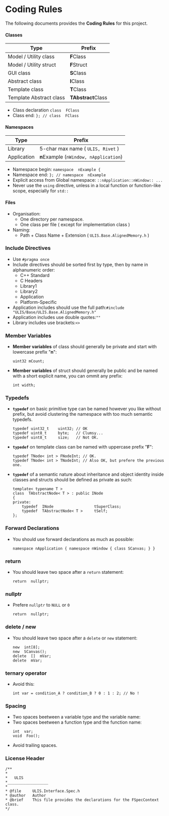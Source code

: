# Coding Rules

The following documents provides the **Coding Rules** for this project.

#### Classes
|Type                   |Prefix                 |
|-----------------------|-----------------------|
|Model / Utility class  |**F**Class             |
|Model / Utility struct |**F**Struct            |
|GUI class              |**S**Class             |
|Abstract class         |**I**Class             |
|Template class         |**T**Class             |
|Template Abstract class|**TAbstract**Class     |
- Class declaration `class  FClass`
- Class end: `}; // class  FClass`

#### Namespaces
|Type           |Prefix                                 |
|---------------|---------------------------------------|
|Library        |5-char max name ( `ULIS, Rivet` )      |
|Application    |**n**Example (`nWindow, nApplication`) |
- Namespace begin: `namespace  nExample {`
- Namespace end: `}; // namespace  nExample`
- Explicit access from Global namespace: `::nApplication::nWindow:: ... `
- Never use the `using` directive, unless in a local function or function-like scope, especially for `std::`

#### Files
- Organisation:
    - One directory per namespace.
    - One class per file ( except for implementation class )
- Naming:
    - Path + Class Name + Extension ( `ULIS.Base.AlignedMemory.h` )

### Include Directives
- Use `#pragma once`
- Include directives should be sorted first by type, then by name in alphanumeric order:
    - C++ Standard
    - C Headers
    - Library1
    - Library2
    - Application
    - Platform-Specific
- Application includes should use the full path:`#include "ULIS/Base/ULIS.Base.AlignedMemory.h"`
- Application includes use double quotes:`""`
- Library includes use brackets:`<>`

### Member Variables
- **Member variables** of class should generally be private and start with lowercase prefix "**n**":
    ```
    uint32 mCount;
    ```
- **Member variables** of struct should generally be public and be named with a short explicit name, you can ommit any prefix:
    ```
    int width;
    ```
    
### Typedefs
- **`typedef`** on basic primitive type can be named however you like without prefix, but avoid clustering the namespace with too much semantic typedefs.
    ```
    typedef uint32_t    uint32; // OK
    typedef uint8_t     byte;   // Clumsy...
    typedef uint8_t     size;   // Not OK.
    ```

- **`typedef`** on template class can be named with uppercase prefix "**F**":
    ```
    typedef TNode< int > FNodeInt; // OK.
    typedef TNode< int > TNodeInt; // Also OK, but prefere the previous one.
    ```

- **`typedef`** of a semantic nature about inheritance and object identity inside classes and structs should be defined as private as such:
    ```
    template< typename T >
    class  TAbstractNode< T > : public INode
    {
    private:
        typedef  INode                  tSuperClass;
        typedef  TAbstractNode< T >     tSelf;
    };
    ``` 

### Forward Declarations
- You should use forward declarations as much as possible:
    ```
    namespace nApplication { namespace nWindow { class SCanvas; } }
    ```

### return
- You should leave two space after a `return` statement:
    ```
    return  nullptr;
    ```

### nullptr
- Prefere `nullptr` to `NULL` or `0`
    ```
    return  nullptr;
    ```

### delete / new
- You should leave two space after a `delete` or `new` statement:
    ```
    new  int[8];
    new  SCanvas();
    delete  []  mVar;
    delete  mVar;
    ```

### ternary operator
- Avoid this:
    ```
    int var = condition_A ? condition_B ? 0 : 1 : 2; // No !
    ```

### Spacing
- Two spaces beetween a variable type and the variable name:
- Two spaces beetween a function type and the function name:
    ```
    int  var;
    void  Foo();
    ```
- Avoid trailing spaces.

### License Header
```
/**
*
*   ULIS
*__________________
*
* @file     ULIS.Interface.Spec.h
* @author   Author
* @brief    This file provides the declarations for the FSpecContext class.
*/
```
